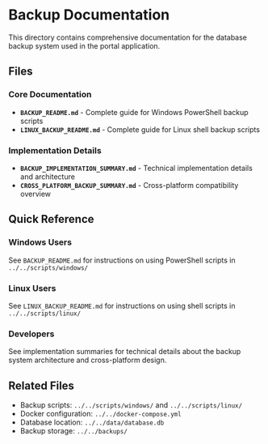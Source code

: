 # Backup Documentation

This directory contains comprehensive documentation for the database backup system used in the portal application.

## Files

### Core Documentation
- **`BACKUP_README.md`** - Complete guide for Windows PowerShell backup scripts
- **`LINUX_BACKUP_README.md`** - Complete guide for Linux shell backup scripts

### Implementation Details
- **`BACKUP_IMPLEMENTATION_SUMMARY.md`** - Technical implementation details and architecture
- **`CROSS_PLATFORM_BACKUP_SUMMARY.md`** - Cross-platform compatibility overview

## Quick Reference

### Windows Users
See `BACKUP_README.md` for instructions on using PowerShell scripts in `../../scripts/windows/`

### Linux Users  
See `LINUX_BACKUP_README.md` for instructions on using shell scripts in `../../scripts/linux/`

### Developers
See implementation summaries for technical details about the backup system architecture and cross-platform design.

## Related Files
- Backup scripts: `../../scripts/windows/` and `../../scripts/linux/`
- Docker configuration: `../../docker-compose.yml`
- Database location: `../../data/database.db`
- Backup storage: `../../backups/`
